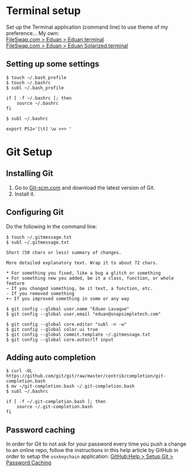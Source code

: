 # Terminal setup

Set up the Terminal application (command line) to use theme of my preference... My own:<br />
[FileSwap.com > Eduan > Eduan.terminal](http://www.fileswap.com/dl/t0wJEala52/Eduan.terminal.html)<br />
[FileSwap.com > Eduan > Eduan Solarized.terminal](http://www.fileswap.com/dl/EI7dxyi24P/Eduan_Solarized.terminal.html)

## Setting up some settings

`$ touch ~/.bash_profile`<br />
`$ touch ~/.bashrc`<br />
`$ subl ~/.bash_profile`

    if [ -f ~/.bashrc ]; then
        source ~/.bashrc
    fi

`$ subl ~/.bashrc`

    export PS1='[\t] \w >>> '

# Git Setup

## Installing Git

1. Go to [Git-scm.com](http://git-scm.com/) and download the latest version of Git.
2. Install it.

## Configuring Git

Do the following in the command line:

`$ touch ~/.gitmessage.txt`<br />
`$ subl ~/.gitmessage.txt`

    Short (50 chars or less) summary of changes.

    More detailed explanatory text. Wrap it to about 72 chars.

    * For something you fixed, like a bug a glitch or something
    + For something new you added, be it a class, function, or whole feature
    ~ If you changed something, be it text, a function, etc.
    - If you removed something
    +~ If you improved something in some or any way

`$ git config --global user.name "Eduan Lavaque"`<br />
`$ git config --global user.email "eduan@snapsimpletech.com"`<br />

`$ git config --global core.editor "subl -n -w"`<br />
`$ git config --global color.ui true`<br />
`$ git config --global commit.template ~/.gitmessage.txt`<br />
`$ git config --global core.autocrlf input`

## Adding auto completion

`$ curl -OL https://github.com/git/git/raw/master/contrib/completion/git-completion.bash`<br />
`$ mv ~/git-completion.bash ~/.git-completion.bash`<br />
`$ subl ~/.bashrc`

    if [ -f ~/.git-completion.bash ]; then
        source ~/.git-completion.bash
    fi

## Password caching

In order for Git to not ask for your password every time you push a change to an online repo, follow the instructions in this help article by GitHub in order to setup the `osxkeychain` application: [GitHub:Help > Setup Git > Password Caching](https://help.github.com/articles/set-up-git#password-caching)
